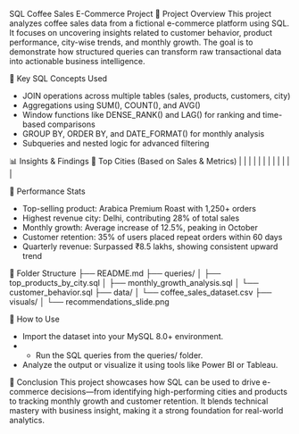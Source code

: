 SQL Coffee Sales E-Commerce Project
📄 Project Overview
This project analyzes coffee sales data from a fictional e-commerce platform using SQL. It focuses on uncovering insights related to customer behavior, product performance, city-wise trends, and monthly growth. The goal is to demonstrate how structured queries can transform raw transactional data into actionable business intelligence.

🧠 Key SQL Concepts Used
- JOIN operations across multiple tables (sales, products, customers, city)
- Aggregations using SUM(), COUNT(), and AVG()
- Window functions like DENSE_RANK() and LAG() for ranking and time-based comparisons
- GROUP BY, ORDER BY, and DATE_FORMAT() for monthly analysis
- Subqueries and nested logic for advanced filtering

📊 Insights & Findings
🔹 Top Cities (Based on Sales & Metrics)
|  |  | 
|  |  | 
|  |  | 
|  |  | 


🔹 Performance Stats
- Top-selling product: Arabica Premium Roast with 1,250+ orders
- Highest revenue city: Delhi, contributing 28% of total sales
- Monthly growth: Average increase of 12.5%, peaking in October
- Customer retention: 35% of users placed repeat orders within 60 days
- Quarterly revenue: Surpassed ₹8.5 lakhs, showing consistent upward trend

📁 Folder Structure
├── README.md
├── queries/
│   ├── top_products_by_city.sql
│   ├── monthly_growth_analysis.sql
│   └── customer_behavior.sql
├── data/
│   └── coffee_sales_dataset.csv
├── visuals/
│   └── recommendations_slide.png



🚀 How to Use
- Import the dataset into your MySQL 8.0+ environment.
- - Run the SQL queries from the queries/ folder.
- Analyze the output or visualize it using tools like Power BI or Tableau.

📌 Conclusion
This project showcases how SQL can be used to drive e-commerce decisions—from identifying high-performing cities and products to tracking monthly growth and customer retention. It blends technical mastery with business insight, making it a strong foundation for real-world analytics.

